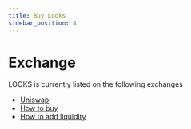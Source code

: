 ```yaml
---
title: Buy Looks
sidebar_position: 4
---
```


# Exchange

LOOKS is currently listed on the following exchanges

- [Uniswap](https://app.uniswap.org/)
- [How to buy](https://docs.looksrare.org/guides/getting-started/buying-looks)
- [How to add liquidity](https://docs.looksrare.org/guides/getting-started/adding-liquidity)
